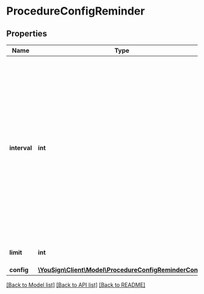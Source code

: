 # ProcedureConfigReminder

## Properties
Name | Type | Description | Notes
------------ | ------------- | ------------- | -------------
**interval** | **int** | Number of days between each reminder. The date of the creation of the procedure is used to define the date of the reminder. For example, if you set 2 and the procedure is created at 2017-01-01T15:03:01, the first reminder will be sent at 2017-01-03T15:03:01. | [default to 1]
**limit** | **int** | Limit of reminders sent. | [optional] [default to 5]
**config** | [**\YouSign\Client\Model\ProcedureConfigReminderConfig**](ProcedureConfigReminderConfig.md) |  | [optional] 

[[Back to Model list]](../README.md#documentation-for-models) [[Back to API list]](../README.md#documentation-for-api-endpoints) [[Back to README]](../README.md)

